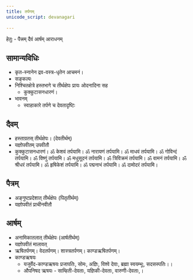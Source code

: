 ```yaml
---  
title: तर्पणम्
unicode_script: devanagari  
  
---  
```


हेतुः - पैत्त्रम् दैवं आर्षम् आराधनम्

## सामान्यविधिः

- कृत-स्नानेन द्रव-वस्त्र-धृतेन आचमनं।
- सङ्कल्पः
- निश्चितक्षेत्रे हस्तभागे च तीर्थक्षेपः प्रायः ओदनादिना सह
  - कुक्कुटासनधारणं।
- भावनम्
  - स्वाहाकारे तर्पणे च देवतादृष्टिः

## दैवम्

- हस्ताग्रतस् तीर्थक्षेपः। (देवतीर्थम्)
- यज्ञोपवीतम् उपवीतौ
- कुक्कुटासनधारणं। ॐ केशवं तर्पयामि। ॐ नारायणं तर्पयामि। ॐ माधवं तर्पयामि। ॐ गोविन्दं तर्पयामि। ॐ विष्णुं तर्पयामि। ॐ मधुसूदनं तर्पयामि। ॐ त्रिविक्रमं तर्पयामि। ॐ वामनं तर्पयामि। ॐ श्रीधरं तर्पयामि। ॐ हृषिकेशं तर्पयामि। ॐ पद्मनाभं तर्पयामि। ॐ दामोदरं तर्पयामि।

## पैत्रम्

- अङ्गुष्टप्रदेशात् तीर्थक्षेपः (पितृतीर्थम्)
- यज्ञोपवीतं प्राचीनवीतौ

## आर्षम्

- अनामिकातलात् तीर्थक्षेपः (आर्षतीर्थम्)
- यज्ञोपवीतं मालावत्
- ऋषितर्पणम्। वेदतर्पणम्। शास्त्रतर्पणम्। काण्डऋषितर्पणम्।
- काण्डऋषयः
  - यजुर्वेद-काण्डऋषयः प्रजापतिः, सोमः, अज्ञिः, विश्वे देवाः, ब्रह्मा स्वयम्भूः, सदसस्पतिः।।
  - औपनिषद ऋषयः - साम्हिती-देवताः, यज्ञिकी-देवताः, वारुणी-देवताः,।
